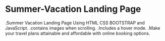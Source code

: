 # Summer-Vacation Landing Page
.Summer Vacation Landing Page Using HTML CSS BOOTSTRAP and JavaScript.
.contains images when scrolling.
.Includes a hover mode.
.Make your travel plans attainable and affordable with online booking options.

